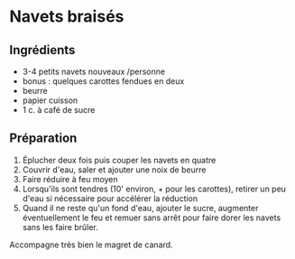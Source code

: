 # Navets braisés

## Ingrédients
- 3-4 petits navets nouveaux /personne
- bonus : quelques carottes fendues en deux
- beurre
- papier cuisson
- 1 c. à café de sucre

## Préparation
1. Éplucher deux fois puis couper les navets en quatre
2. Couvrir d'eau, saler et ajouter une noix de beurre
3. Faire réduire à feu moyen
4. Lorsqu'ils sont tendres (10' environ, + pour les carottes), retirer un peu d'eau si nécessaire pour accélérer la réduction
5. Quand il ne reste qu'un fond d'eau, ajouter le sucre, augmenter éventuellement le feu et remuer sans arrêt pour faire dorer les navets sans les faire brûler.

Accompagne très bien le magret de canard.

